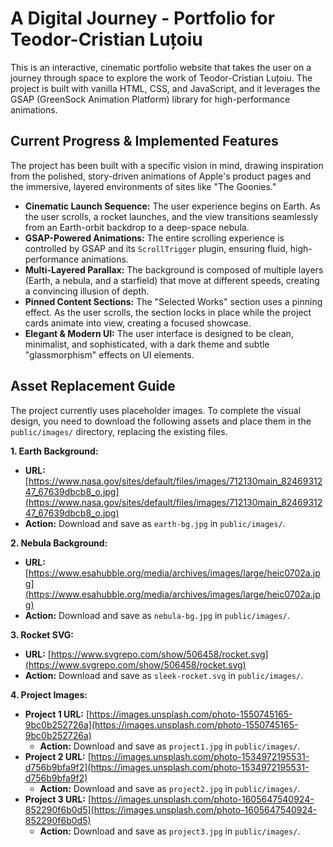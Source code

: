 # A Digital Journey - Portfolio for Teodor-Cristian Luțoiu

This is an interactive, cinematic portfolio website that takes the user on a journey through space to explore the work of Teodor-Cristian Luțoiu. The project is built with vanilla HTML, CSS, and JavaScript, and it leverages the GSAP (GreenSock Animation Platform) library for high-performance animations.

## Current Progress & Implemented Features

The project has been built with a specific vision in mind, drawing inspiration from the polished, story-driven animations of Apple's product pages and the immersive, layered environments of sites like "The Goonies."

- **Cinematic Launch Sequence:** The user experience begins on Earth. As the user scrolls, a rocket launches, and the view transitions seamlessly from an Earth-orbit backdrop to a deep-space nebula.
- **GSAP-Powered Animations:** The entire scrolling experience is controlled by GSAP and its `ScrollTrigger` plugin, ensuring fluid, high-performance animations.
- **Multi-Layered Parallax:** The background is composed of multiple layers (Earth, a nebula, and a starfield) that move at different speeds, creating a convincing illusion of depth.
- **Pinned Content Sections:** The "Selected Works" section uses a pinning effect. As the user scrolls, the section locks in place while the project cards animate into view, creating a focused showcase.
- **Elegant & Modern UI:** The user interface is designed to be clean, minimalist, and sophisticated, with a dark theme and subtle "glassmorphism" effects on UI elements.

## Asset Replacement Guide

The project currently uses placeholder images. To complete the visual design, you need to download the following assets and place them in the `public/images/` directory, replacing the existing files.

**1. Earth Background:**
- **URL:** [https://www.nasa.gov/sites/default/files/images/712130main_8246931247_67639dbcb8_o.jpg](https://www.nasa.gov/sites/default/files/images/712130main_8246931247_67639dbcb8_o.jpg)
- **Action:** Download and save as `earth-bg.jpg` in `public/images/`.

**2. Nebula Background:**
- **URL:** [https://www.esahubble.org/media/archives/images/large/heic0702a.jpg](https://www.esahubble.org/media/archives/images/large/heic0702a.jpg)
- **Action:** Download and save as `nebula-bg.jpg` in `public/images/`.

**3. Rocket SVG:**
- **URL:** [https://www.svgrepo.com/show/506458/rocket.svg](https://www.svgrepo.com/show/506458/rocket.svg)
- **Action:** Download and save as `sleek-rocket.svg` in `public/images/`.

**4. Project Images:**
- **Project 1 URL:** [https://images.unsplash.com/photo-1550745165-9bc0b252726a](https://images.unsplash.com/photo-1550745165-9bc0b252726a)
  - **Action:** Download and save as `project1.jpg` in `public/images/`.
- **Project 2 URL:** [https://images.unsplash.com/photo-1534972195531-d756b9bfa9f2](https://images.unsplash.com/photo-1534972195531-d756b9bfa9f2)
  - **Action:** Download and save as `project2.jpg` in `public/images/`.
- **Project 3 URL:** [https://images.unsplash.com/photo-1605647540924-852290f6b0d5](https://images.unsplash.com/photo-1605647540924-852290f6b0d5)
  - **Action:** Download and save as `project3.jpg` in `public/images/`.
